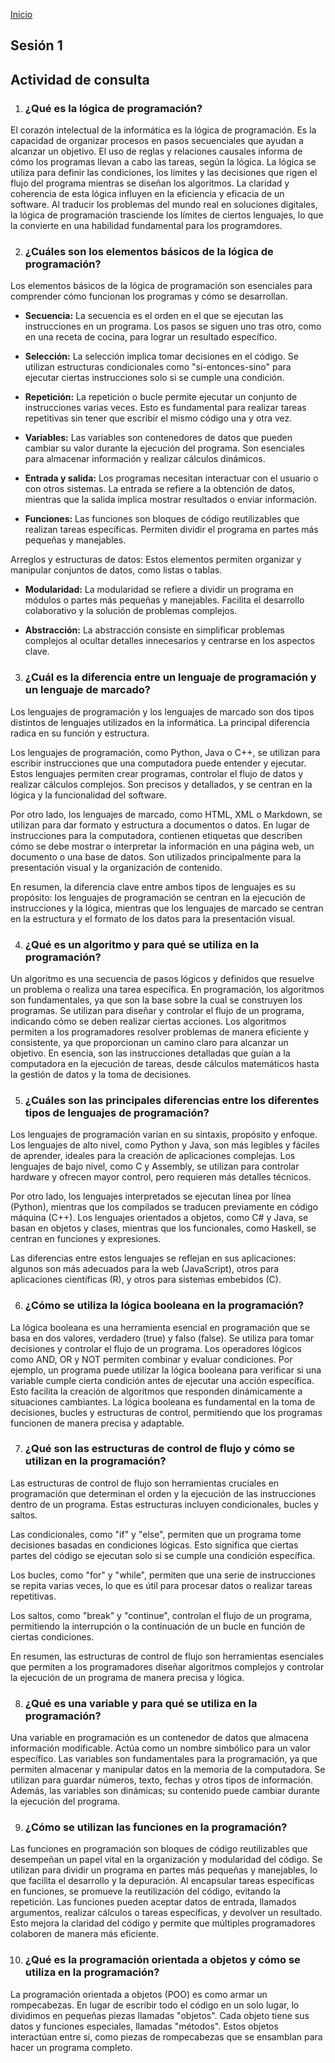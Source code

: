 <!-- No borrar o modificar -->
[Inicio](./index.md)

<!-- Su documentación aquí -->

## Sesión 1 

## Actividad de consulta

1. ### ¿Qué es la lógica de programación?

El corazón intelectual de la informática es la lógica de programación. Es la capacidad de organizar procesos en pasos secuenciales que ayudan a alcanzar un objetivo. El uso de reglas y relaciones causales informa de cómo los programas llevan a cabo las tareas, según la lógica. La lógica se utiliza para definir las condiciones, los límites y las decisiones que rigen el flujo del programa mientras se diseñan los algoritmos. La claridad y coherencia de esta lógica influyen en la eficiencia y eficacia de un software. Al traducir los problemas del mundo real en soluciones digitales, la lógica de programación trasciende los límites de ciertos lenguajes, lo que la convierte en una habilidad fundamental para los programdores.

2. ### ¿Cuáles son los elementos básicos de la lógica de programación?

Los elementos básicos de la lógica de programación son esenciales para comprender cómo funcionan los programas y cómo se desarrollan.

* **Secuencia:** La secuencia es el orden en el que se ejecutan las instrucciones en un programa. Los pasos se siguen uno tras otro, como en una receta de cocina, para lograr un resultado específico.

* **Selección:** La selección implica tomar decisiones en el código. Se utilizan estructuras condicionales como "si-entonces-sino" para ejecutar ciertas instrucciones solo si se cumple una condición.

* **Repetición:** La repetición o bucle permite ejecutar un conjunto de instrucciones varias veces. Esto es fundamental para realizar tareas repetitivas sin tener que escribir el mismo código una y otra vez.

* **Variables:** Las variables son contenedores de datos que pueden cambiar su valor durante la ejecución del programa. Son esenciales para almacenar información y realizar cálculos dinámicos.

* **Entrada y salida:** Los programas necesitan interactuar con el usuario o con otros sistemas. La entrada se refiere a la obtención de datos, mientras que la salida implica mostrar resultados o enviar información.

* **Funciones:** Las funciones son bloques de código reutilizables que realizan tareas específicas. Permiten dividir el programa en partes más pequeñas y manejables.

Arreglos y estructuras de datos: Estos elementos permiten organizar y manipular conjuntos de datos, como listas o tablas.

* **Modularidad:** La modularidad se refiere a dividir un programa en módulos o partes más pequeñas y manejables. Facilita el desarrollo colaborativo y la solución de problemas complejos.

* **Abstracción:** La abstracción consiste en simplificar problemas complejos al ocultar detalles innecesarios y centrarse en los aspectos clave.


3. ### ¿Cuál es la diferencia entre un lenguaje de programación y un lenguaje de marcado?

Los lenguajes de programación y los lenguajes de marcado son dos tipos distintos de lenguajes utilizados en la informática. La principal diferencia radica en su función y estructura. 

Los lenguajes de programación, como Python, Java o C++, se utilizan para escribir instrucciones que una computadora puede entender y ejecutar. Estos lenguajes permiten crear programas, controlar el flujo de datos y realizar cálculos complejos. Son precisos y detallados, y se centran en la lógica y la funcionalidad del software.

Por otro lado, los lenguajes de marcado, como HTML, XML o Markdown, se utilizan para dar formato y estructura a documentos o datos. En lugar de instrucciones para la computadora, contienen etiquetas que describen cómo se debe mostrar o interpretar la información en una página web, un documento o una base de datos. Son utilizados principalmente para la presentación visual y la organización de contenido.

En resumen, la diferencia clave entre ambos tipos de lenguajes es su propósito: los lenguajes de programación se centran en la ejecución de instrucciones y la lógica, mientras que los lenguajes de marcado se centran en la estructura y el formato de los datos para la presentación visual.

4. ### ¿Qué es un algoritmo y para qué se utiliza en la programación?

Un algoritmo es una secuencia de pasos lógicos y definidos que resuelve un problema o realiza una tarea específica. En programación, los algoritmos son fundamentales, ya que son la base sobre la cual se construyen los programas. Se utilizan para diseñar y controlar el flujo de un programa, indicando cómo se deben realizar ciertas acciones. Los algoritmos permiten a los programadores resolver problemas de manera eficiente y consistente, ya que proporcionan un camino claro para alcanzar un objetivo. En esencia, son las instrucciones detalladas que guían a la computadora en la ejecución de tareas, desde cálculos matemáticos hasta la gestión de datos y la toma de decisiones.

5. ### ¿Cuáles son las principales diferencias entre los diferentes tipos de lenguajes de programación?

Los lenguajes de programación varían en su sintaxis, propósito y enfoque. Los lenguajes de alto nivel, como Python y Java, son más legibles y fáciles de aprender, ideales para la creación de aplicaciones complejas. Los lenguajes de bajo nivel, como C y Assembly, se utilizan para controlar hardware y ofrecen mayor control, pero requieren más detalles técnicos.

Por otro lado, los lenguajes interpretados se ejecutan línea por línea (Python), mientras que los compilados se traducen previamente en código máquina (C++). Los lenguajes orientados a objetos, como C# y Java, se basan en objetos y clases, mientras que los funcionales, como Haskell, se centran en funciones y expresiones.

Las diferencias entre estos lenguajes se reflejan en sus aplicaciones: algunos son más adecuados para la web (JavaScript), otros para aplicaciones científicas (R), y otros para sistemas embebidos (C). 

6. ### ¿Cómo se utiliza la lógica booleana en la programación?

La lógica booleana es una herramienta esencial en programación que se basa en dos valores, verdadero (true) y falso (false). Se utiliza para tomar decisiones y controlar el flujo de un programa. Los operadores lógicos como AND, OR y NOT permiten combinar y evaluar condiciones. Por ejemplo, un programa puede utilizar la lógica booleana para verificar si una variable cumple cierta condición antes de ejecutar una acción específica. Esto facilita la creación de algoritmos que responden dinámicamente a situaciones cambiantes. La lógica booleana es fundamental en la toma de decisiones, bucles y estructuras de control, permitiendo que los programas funcionen de manera precisa y adaptable.

7. ### ¿Qué son las estructuras de control de flujo y cómo se utilizan en la programación?

Las estructuras de control de flujo son herramientas cruciales en programación que determinan el orden y la ejecución de las instrucciones dentro de un programa. Estas estructuras incluyen condicionales, bucles y saltos. 

Las condicionales, como "if" y "else", permiten que un programa tome decisiones basadas en condiciones lógicas. Esto significa que ciertas partes del código se ejecutan solo si se cumple una condición específica.

Los bucles, como "for" y "while", permiten que una serie de instrucciones se repita varias veces, lo que es útil para procesar datos o realizar tareas repetitivas.

Los saltos, como "break" y "continue", controlan el flujo de un programa, permitiendo la interrupción o la continuación de un bucle en función de ciertas condiciones.

En resumen, las estructuras de control de flujo son herramientas esenciales que permiten a los programadores diseñar algoritmos complejos y controlar la ejecución de un programa de manera precisa y lógica.

8. ### ¿Qué es una variable y para qué se utiliza en la programación?

Una variable en programación es un contenedor de datos que almacena información modificable. Actúa como un nombre simbólico para un valor específico. Las variables son fundamentales para la programación, ya que permiten almacenar y manipular datos en la memoria de la computadora. Se utilizan para guardar números, texto, fechas y otros tipos de información. Además, las variables son dinámicas; su contenido puede cambiar durante la ejecución del programa.

9. ### ¿Cómo se utilizan las funciones en la programación?

Las funciones en programación son bloques de código reutilizables que desempeñan un papel vital en la organización y modularidad del código. Se utilizan para dividir un programa en partes más pequeñas y manejables, lo que facilita el desarrollo y la depuración. Al encapsular tareas específicas en funciones, se promueve la reutilización del código, evitando la repetición. Las funciones pueden aceptar datos de entrada, llamados argumentos, realizar cálculos o tareas específicas, y devolver un resultado. Esto mejora la claridad del código y permite que múltiples programadores colaboren de manera más eficiente.

10. ### ¿Qué es la programación orientada a objetos y cómo se utiliza en la programación?

La programación orientada a objetos (POO) es como armar un rompecabezas. En lugar de escribir todo el código en un solo lugar, lo dividimos en pequeñas piezas llamadas "objetos". Cada objeto tiene sus datos y funciones especiales, llamadas "métodos". Estos objetos interactúan entre sí, como piezas de rompecabezas que se ensamblan para hacer un programa completo.
